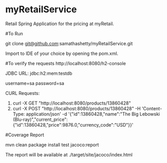 # myRetailService

Retail Spring Application for the pricing at myRetail.

#To Run

git clone git@github.com:samathashetty/myRetailService.git

Import to IDE of your choice by opening the pom.xml.


#To verify the requests
http://localhost:8080/h2-console

JDBC URL: jdbc:h2:mem:testdb

username=sa 
password=sa

CURL Requests: 
1. curl -X GET "http://localhost:8080/products/13860428"
2. curl -X POST "http://localhost:8080/products/13860428"  -H 'Content-Type: application/json' -d '{"id":13860428,"name":"The Big Lebowski (Blu-ray)","current_price":{"id":13860428,"price":9876.0,"currency_code":"USD"}}'

#Coverage Report

mvn clean package install test jacoco:report

The report will be available at ./target/site/jacoco/index.html
